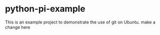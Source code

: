 # python-pi-example

This is an example project to demonstrate the use of git on Ubuntu.
make a change here